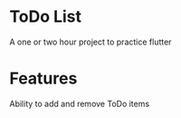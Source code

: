 # ToDo List

A one or two hour project to practice flutter

# Features
Ability to add and remove ToDo items

